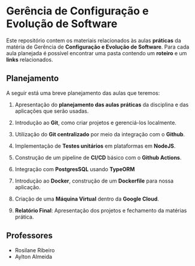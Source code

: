 # Gerência de Configuração e Evolução de Software

Este repositório contem os materiais relacionados às aulas **práticas** da matéria de Gerência de **Configuração e Evolução de Software**. Para cada aula planejada é possível encontrar uma pasta contendo um **roteiro** e um **links** relacionados.

## Planejamento

A seguir está uma breve planejamento das aulas que teremos:

1. Apresentação do **planejamento das aulas práticas** da disciplina e das aplicações que serão usadas.

2. Introdução ao **Git**, como criar projetos e gerenciá-los localmente.

3. Utilização do **Git centralizado** por meio da integração com o **Github**.

4. Implementação de **Testes unitários** em plataformas em **NodeJS**.

5. Construção de um pipeline de **CI/CD** básico com o **Github Actions**.

6. Integração com **PostgresSQL** usando **TypeORM**

7. Introdução ao **Docker**, construção de um **Dockerfile** para nossa aplicação.

8. Criação de uma **Máquina Virtual** dentro da **Google Cloud**.

9. **Relatório Final**: Apresentação dos projetos e fechamento da matérias prática.

## Professores

- Rosilane Ribeiro
- Aylton Almeida
